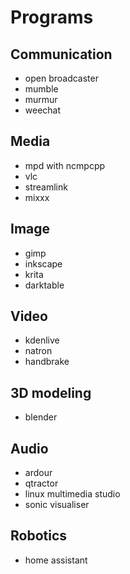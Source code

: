 # Programs

## Communication
- open broadcaster
- mumble
- murmur
- weechat

## Media
- mpd with ncmpcpp
- vlc
- streamlink
- mixxx

## Image
- gimp
- inkscape
- krita
- darktable

## Video
- kdenlive
- natron
- handbrake

## 3D modeling
- blender

## Audio
- ardour
- qtractor
- linux multimedia studio
- sonic visualiser

## Robotics
- home assistant
